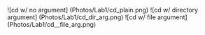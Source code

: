 
![cd w/ no argument] (Photos/Lab1/cd_plain.png)
![cd w/ directory argument] (Photos/Lab1/cd_dir_arg.png)
![cd w/ file argument] (Photos/Lab1/cd__file_arg.png)
